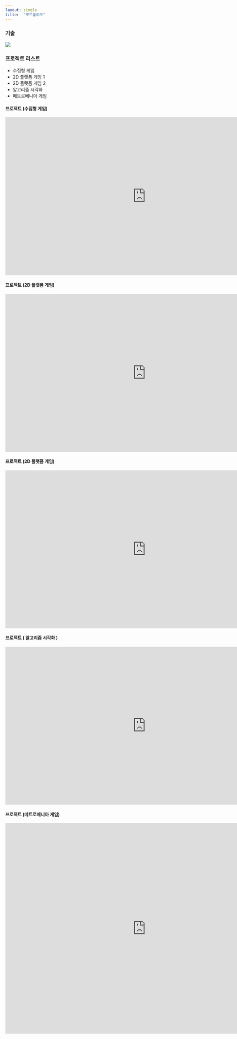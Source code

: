 ```yaml
---
layout: single
title:  "포트폴리오"
---
```


### 기술
<img src="https://img.shields.io/badge/C Sharp-239120?style=for-the-badge&logo=C Sharp&logoColor=white">

### 프로젝트 리스트

- 수집형 게임
- 2D 플랫폼 게임 1
- 2D 플랫폼 게임 2
- 알고리즘 시각화
- 메트로베니아 게임


#### 프로젝트  (수집형 게임)

<iframe width="886" height="498" src="https://www.youtube.com/embed/X8XChheyusg" title="YouTube video player" frameborder="0" allow="accelerometer; autoplay; clipboard-write; encrypted-media; gyroscope; picture-in-picture" allowfullscreen></iframe>



#### 프로젝트 (2D 플랫폼 게임)

<iframe width="886" height="498" src="https://www.youtube.com/embed/5ct_ziv_eXo" title="YouTube video player" frameborder="0" allow="accelerometer; autoplay; clipboard-write; encrypted-media; gyroscope; picture-in-picture" allowfullscreen></iframe>



#### 프로젝트 (2D 플랫폼 게임)

<iframe width="886" height="498" src="https://www.youtube.com/embed/bOyT0hxDqyQ" title="YouTube video player" frameborder="0" allow="accelerometer; autoplay; clipboard-write; encrypted-media; gyroscope; picture-in-picture" allowfullscreen></iframe>



#### 프로젝트 ( 알고리즘 시각화 )

<iframe width="886" height="498" src="https://www.youtube.com/embed/uE61SZYGBPc" title="YouTube video player" frameborder="0" allow="accelerometer; autoplay; clipboard-write; encrypted-media; gyroscope; picture-in-picture" allowfullscreen></iframe>



#### 프로젝트 (메트로베니아 게임)

<iframe width="886" height="664" src="https://www.youtube.com/embed/NpkTeRUl91g" title="YouTube video player" frameborder="0" allow="accelerometer; autoplay; clipboard-write; encrypted-media; gyroscope; picture-in-picture" allowfullscreen></iframe>
